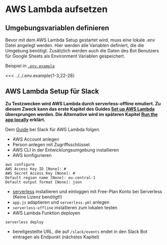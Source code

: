 # AWS Lambda aufsetzen

## Umgebungsvariablen definieren

Bevor mit dem AWS Lambda Setup gestartet wird, muss eine lokale .env Datei angelegt werden. Hier werden alle Variablen definiert, die die Umgebung benötigt. Zusätzlich werden auch die Daten des Bot Benutzers für Google Sheets als Environment Variablen gespeichert.

Beispiel in [`.env.example`](https://github.com/Roy0815/slack-service-bot/blob/main/.env.example)

<<< ../../.env.example{1-3,22-28}

## AWS Lambda Setup für Slack

**Zu Testzwecken wird AWS Lambda durch serverless-offline emuliert. Zu diesem Zweck kann das erste Kapitel des Guides [Set up AWS Lambda](https://tools.slack.dev/bolt-js/deployments/aws-lambda/#set-up-aws-lambda) übersprungen werden. Die Alternative wird im späteren Kapitel [Run the app locally](https://tools.slack.dev/bolt-js/deployments/aws-lambda/#run-the-app-locally) erklärt.**

Dem [Guide](https://tools.slack.dev/bolt-js/deployments/aws-lambda/) bei Slack für AWS Lambda folgen.

- AWS Account anlegen
- Person anlegen mit Zugriffsschlüssel
- AWS CLI in der Entwicklungsumgebung installieren
- AWS konfigurieren

```
aws configure
AWS Access Key ID [None]: #
AWS Secret Access Key [None]: #
Default region name [None]: eu-central-1
Default output format [None]: json
```

- [serverless](https://www.serverless.com/framework/docs/getting-started) installieren und einloggen mit Free-Plan Konto bei Serverless (Keine Lizenz benötigt!)
- `app.js` adaptieren und `serverless.yml` anlegen
- `serverless-offline` installieren zum lokalen testen
- AWS Lambda Funktion deployen

```
serverless deploy
```

- bereitgestellte URL, die auf `/slack/events` endet in den Slack Bot eintragen als Endpunkt (nächstes Kapitel)
